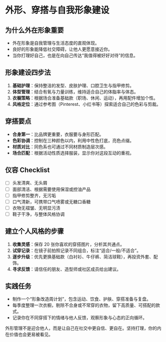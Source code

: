 # 外形、穿搭与自我形象建设

## 为什么外在形象重要

- 外在形象是自我管理与生活态度的直观体现。
- 良好的形象能降低社交障碍，让他人更愿意接近你。
- 当你打理好自己，也是在向自己传达“我值得被好好对待”的信息。

## 形象建设四步法

1. **基础护理**：保持整洁的发型、皮肤护理、口腔卫生与指甲修剪。
2. **体型管理**：结合有氧与力量训练，维持适合自己的体脂率与体态。
3. **衣橱策略**：根据场合准备基础款（职场、休闲、运动），再用配件增加个性。
4. **风格定位**：通过参考图（Pinterest、小红书等）探索适合自己的色彩与剪裁。

## 穿搭要点

- **合身第一**：比品牌更重要，衣服要与身形匹配。
- **色彩协调**：控制在三种颜色以内，利用中性色打底，亮色点缀。
- **材质对比**：同色系也可通过不同材质制造层次感。
- **场合匹配**：根据活动性质选择服装，显示你对这段互动的重视。

## 仪容 Checklist

- [ ] 头发清爽、无头屑
- [ ] 面部清洁、根据需要使用保湿或控油产品
- [ ] 指甲修剪整齐，无污垢
- [ ] 口气清新，可携带口气喷雾或无糖口香糖
- [ ] 衣物无褶皱、无明显污渍
- [ ] 鞋子干净，与整体风格协调

## 建立个人风格的步骤

1. **收集灵感**：保存 20 张你喜欢的穿搭图片，分析其共通点。
2. **试穿记录**：在镜子前拍照记录不同组合，标注“适合/一般/不适合”。
3. **逐步升级**：优先更换基础款（白衬衫、牛仔裤、简洁球鞋），再投资外套、配饰。
4. **寻求反馈**：请信任的朋友、造型师或社区成员给出建议。

## 实践任务

- 制作一个“形象改造周计划”，包含运动、饮食、护肤、穿搭准备与复盘。
- 每季度整理一次衣橱，剔除不合身或不常穿的衣物，留下高质量、可搭配的款式。
- 记录你在不同穿搭下的情绪与他人反馈，观察形象与心态的正向循环。

外形管理不是迎合他人，而是让自己在社交中更自信、更自在。坚持打理，你的内在价值也会更易被看见。
